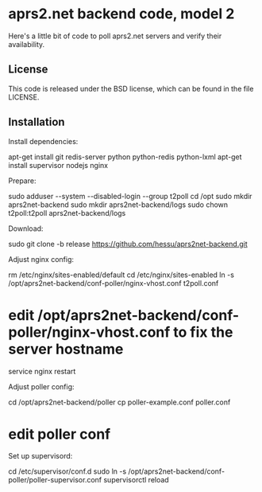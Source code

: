 
aprs2.net backend code, model 2
===================================

Here's a little bit of code to poll aprs2.net servers and verify their availability.


License
----------

This code is released under the BSD license, which can be found in the file
LICENSE.


Installation
---------------

Install dependencies:

   apt-get install git redis-server python python-redis python-lxml
   apt-get install supervisor nodejs nginx

Prepare:

   sudo adduser --system --disabled-login --group t2poll
   cd /opt
   sudo mkdir aprs2net-backend
   sudo mkdir aprs2net-backend/logs
   sudo chown t2poll:t2poll aprs2net-backend/logs

Download:

   sudo git clone -b release https://github.com/hessu/aprs2net-backend.git
   
Adjust nginx config:

  rm /etc/nginx/sites-enabled/default
  cd /etc/nginx/sites-enabled
  ln -s /opt/aprs2net-backend/conf-poller/nginx-vhost.conf t2poll.conf
  # edit /opt/aprs2net-backend/conf-poller/nginx-vhost.conf to fix the server hostname
  service nginx restart

Adjust poller config:

  cd /opt/aprs2net-backend/poller
  cp poller-example.conf poller.conf
  # edit poller conf

Set up supervisord:

  cd /etc/supervisor/conf.d
  sudo ln -s /opt/aprs2net-backend/conf-poller/poller-supervisor.conf
  supervisorctl reload

  